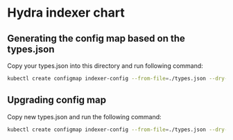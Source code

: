 # Hydra indexer chart

## Generating the config map based on the types.json

Copy your types.json into this directory and run following command:

```sh
kubectl create configmap indexer-config --from-file=./types.json --dry-run=client --output=yaml > chart/templates/indexer-config.yaml
```

## Upgrading config map

Copy new types.json and run the following command:

```sh
kubectl create configmap indexer-config --from-file=./types.json --dry-run=client --output=yaml > chart/templates/indexer-config.yaml
```